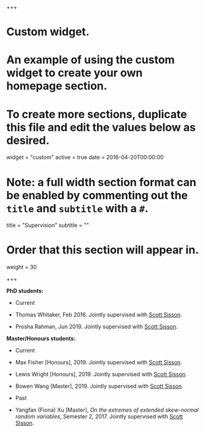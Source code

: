 +++
# Custom widget.
# An example of using the custom widget to create your own homepage section.
# To create more sections, duplicate this file and edit the values below as desired.
widget = "custom"
active = true
date = 2016-04-20T00:00:00

# Note: a full width section format can be enabled by commenting out the `title` and `subtitle` with a `#`.
title = "Supervision"
subtitle = ""

# Order that this section will appear in.
weight = 30

+++

**PhD students:**

- Current

 - Thomas Whitaker, Feb 2016. Jointly supervised with [Scott Sisson](https://web.maths.unsw.edu.au/~scott/).
 - Prosha Rahman, Jun 2019. Jointly supervised with [Scott Sisson](https://web.maths.unsw.edu.au/~scott/).

**Master/Honours students:**

- Current

 - Max Fisher [Honours], 2019. Jointly supervised with [Scott Sisson](https://web.maths.unsw.edu.au/~scott/).
 - Lewis Wright [Honours], 2019. Jointly supervised with [Scott Sisson](https://web.maths.unsw.edu.au/~scott/).
 - Bowen Wang [Master], 2019. Jointly supervised with [Scott Sisson](https://web.maths.unsw.edu.au/~scott/).

- Past

- Yangfan (Fiona) Xu [Master], *On the extremes of extended skew-normal random variables*, Semester 2, 2017. Jointly supervised with [Scott Sisson](https://web.maths.unsw.edu.au/~scott/).
